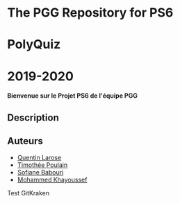# The PGG Repository for PS6
# PolyQuiz 
# 2019-2020


#### Bienvenue sur le Projet PS6 de l'équipe PGG

## Description

## Auteurs
- [Quentin Larose](https://github.com/QuentinLarose)
- [Timothée Poulain](https://github.com/TimotheePoulainPoly)
- [Sofiane Babouri]()
- [Mohammed Khayoussef]()

Test GitKraken


